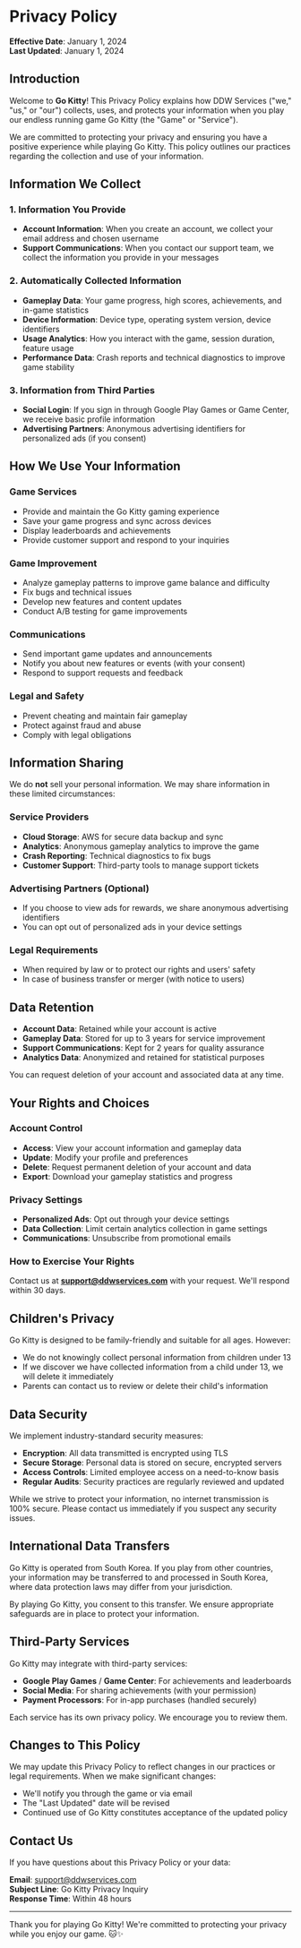 # Privacy Policy

**Effective Date**: January 1, 2024  
**Last Updated**: January 1, 2024

## Introduction

Welcome to **Go Kitty**! This Privacy Policy explains how DDW Services ("we," "us," or "our") collects, uses, and protects your information when you play our endless running game Go Kitty (the "Game" or "Service").

We are committed to protecting your privacy and ensuring you have a positive experience while playing Go Kitty. This policy outlines our practices regarding the collection and use of your information.

## Information We Collect

### 1. Information You Provide
- **Account Information**: When you create an account, we collect your email address and chosen username
- **Support Communications**: When you contact our support team, we collect the information you provide in your messages

### 2. Automatically Collected Information
- **Gameplay Data**: Your game progress, high scores, achievements, and in-game statistics
- **Device Information**: Device type, operating system version, device identifiers
- **Usage Analytics**: How you interact with the game, session duration, feature usage
- **Performance Data**: Crash reports and technical diagnostics to improve game stability

### 3. Information from Third Parties
- **Social Login**: If you sign in through Google Play Games or Game Center, we receive basic profile information
- **Advertising Partners**: Anonymous advertising identifiers for personalized ads (if you consent)

## How We Use Your Information

### Game Services
- Provide and maintain the Go Kitty gaming experience
- Save your game progress and sync across devices
- Display leaderboards and achievements
- Provide customer support and respond to your inquiries

### Game Improvement
- Analyze gameplay patterns to improve game balance and difficulty
- Fix bugs and technical issues
- Develop new features and content updates
- Conduct A/B testing for game improvements

### Communications
- Send important game updates and announcements
- Notify you about new features or events (with your consent)
- Respond to support requests and feedback

### Legal and Safety
- Prevent cheating and maintain fair gameplay
- Protect against fraud and abuse
- Comply with legal obligations

## Information Sharing

We do **not** sell your personal information. We may share information in these limited circumstances:

### Service Providers
- **Cloud Storage**: AWS for secure data backup and sync
- **Analytics**: Anonymous gameplay analytics to improve the game
- **Crash Reporting**: Technical diagnostics to fix bugs
- **Customer Support**: Third-party tools to manage support tickets

### Advertising Partners (Optional)
- If you choose to view ads for rewards, we share anonymous advertising identifiers
- You can opt out of personalized ads in your device settings

### Legal Requirements
- When required by law or to protect our rights and users' safety
- In case of business transfer or merger (with notice to users)

## Data Retention

- **Account Data**: Retained while your account is active
- **Gameplay Data**: Stored for up to 3 years for service improvement
- **Support Communications**: Kept for 2 years for quality assurance
- **Analytics Data**: Anonymized and retained for statistical purposes

You can request deletion of your account and associated data at any time.

## Your Rights and Choices

### Account Control
- **Access**: View your account information and gameplay data
- **Update**: Modify your profile and preferences
- **Delete**: Request permanent deletion of your account and data
- **Export**: Download your gameplay statistics and progress

### Privacy Settings
- **Personalized Ads**: Opt out through your device settings
- **Data Collection**: Limit certain analytics collection in game settings
- **Communications**: Unsubscribe from promotional emails

### How to Exercise Your Rights
Contact us at **support@ddwservices.com** with your request. We'll respond within 30 days.

## Children's Privacy

Go Kitty is designed to be family-friendly and suitable for all ages. However:

- We do not knowingly collect personal information from children under 13
- If we discover we have collected information from a child under 13, we will delete it immediately
- Parents can contact us to review or delete their child's information

## Data Security

We implement industry-standard security measures:

- **Encryption**: All data transmitted is encrypted using TLS
- **Secure Storage**: Personal data is stored on secure, encrypted servers
- **Access Controls**: Limited employee access on a need-to-know basis
- **Regular Audits**: Security practices are regularly reviewed and updated

While we strive to protect your information, no internet transmission is 100% secure. Please contact us immediately if you suspect any security issues.

## International Data Transfers

Go Kitty is operated from South Korea. If you play from other countries, your information may be transferred to and processed in South Korea, where data protection laws may differ from your jurisdiction.

By playing Go Kitty, you consent to this transfer. We ensure appropriate safeguards are in place to protect your information.

## Third-Party Services

Go Kitty may integrate with third-party services:

- **Google Play Games** / **Game Center**: For achievements and leaderboards
- **Social Media**: For sharing achievements (with your permission)
- **Payment Processors**: For in-app purchases (handled securely)

Each service has its own privacy policy. We encourage you to review them.

## Changes to This Policy

We may update this Privacy Policy to reflect changes in our practices or legal requirements. When we make significant changes:

- We'll notify you through the game or via email
- The "Last Updated" date will be revised
- Continued use of Go Kitty constitutes acceptance of the updated policy

## Contact Us

If you have questions about this Privacy Policy or your data:

**Email**: support@ddwservices.com  
**Subject Line**: Go Kitty Privacy Inquiry  
**Response Time**: Within 48 hours

---

Thank you for playing Go Kitty! We're committed to protecting your privacy while you enjoy our game. 🐱✨ 
